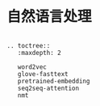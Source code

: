 # 自然语言处理


```eval_rst

.. toctree::
   :maxdepth: 2

   word2vec
   glove-fasttext
   pretrained-embedding
   seq2seq-attention
   nmt
```
